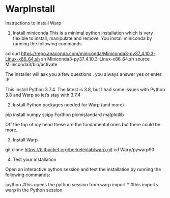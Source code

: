 # WarpInstall
Instructions to install Warp


1) Install miniconda
This is a minimal python installation which is very flexible to install, manipulate and remove.
You install miniconda by running the following commands

cd
curl https://repo.anaconda.com/miniconda/Miniconda3-py37_4.10.3-Linux-x86_64.sh
sh Miniconda3-py37_4.10.3-Linux-x86_64.sh
source Miiniconda3/bin/activate

The installer will ask you a few questions.. you always answer yes or enter :P

This install Python 3.7.4. The latest is 3.8, but I had some issues with Python 3.8 and Warp so let’s stay with 3.7.4

2) Install Python packages needed for Warp (and more)

pip install numpy scipy Forthon picmistandard matplotlib

Off the top of my head these are the fundamental ones but there could be more.. 

3) Install Warp

git clone https://bitbucket.org/berkeleylab/warp.git
cd Warp/pywarp90

4) Test your installation

Open an interactive python session and test the installation by running the following commands:

ipython       #this opens the python session
from warp import *           #this imports warp in the Python session
